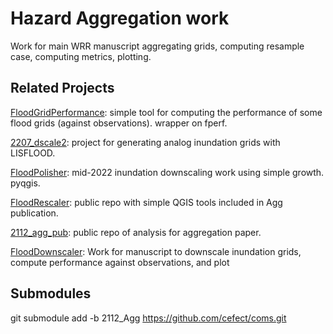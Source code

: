 # Hazard Aggregation work

Work for main WRR manuscript aggregating grids, computing resample case, computing metrics, plotting.

## Related Projects

[FloodGridPerformance](https://github.com/cefect/FloodGridPerformance): simple tool for computing the performance of some flood grids (against observations). wrapper on fperf.

[2207_dscale2](https://github.com/cefect/2207_dscale2): project for generating analog inundation grids with LISFLOOD. 

[FloodPolisher](https://github.com/cefect/FloodPolisher): mid-2022 inundation downscaling work using simple growth. pyqgis. 

[FloodRescaler](https://github.com/cefect/FloodRescaler): public repo with simple QGIS tools included in Agg publication.  

[2112_agg_pub](https://github.com/cefect/2112_agg_pub): public repo of analysis for aggregation paper. 

[FloodDownscaler](https://github.com/cefect/FloodDownscaler): Work for manuscript to downscale inundation grids, compute performance against observations, and plot

## Submodules
git submodule add -b 2112_Agg https://github.com/cefect/coms.git
